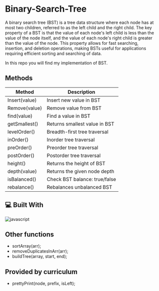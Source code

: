 # Binary-Search-Tree
A binary search tree (BST) is a tree data structure where each node has at most two children, referred to as the left child and the right child. The key property of a BST is that the value of each node's left child is less than the value of the node itself, and the value of each node's right child is greater than the value of the node. This property allows for fast searching, insertion, and deletion operations, making BSTs useful for applications requiring efficient sorting and searching of data.

In this repo you will find my implementation of BST.

## Methods

| Method | Description |
| ------ | ----------- |
| Insert(value) | Insert new value in BST |
| Remove(value) | Remove value from BST |
| find(value) | Find a value in BST |
| getSmallest() | Returns smallest value in BST |
| levelOrder() | Breadth-first tree traversal |
| inOrder() | Inorder tree traversal |
| preOrder() | Preorder tree traversal |
| postOrder() | Postorder tree traversal |
| height() | Returns the height of BST |
| depth(value) | Returns the given node depth |
| isBalanced() | Check BST balance: true/false |
| rebalance() | Rebalances unbalanced BST |

## 💻 Built With
![javascript](https://skillicons.dev/icons?i=js&perline=10)

## Other functions
- sortArray(arr);
- removeDuplicatesInArr(arr);
- buildTree(array, start, end);

## Provided by curriculum
- prettyPrint(node, prefix, isLeft);
